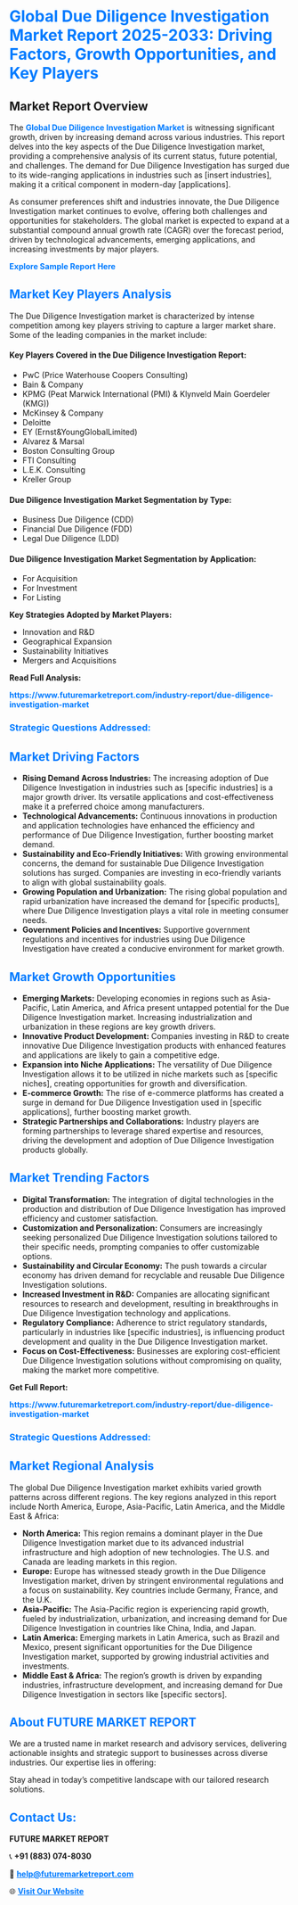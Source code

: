 <h1 style="color: #007BFF;">Global Due Diligence Investigation Market Report 2025-2033: Driving Factors, Growth Opportunities, and Key Players</h1>

<section id="overview">
<h2>Market Report Overview</h2>
<p>The <a href="https://www.futuremarketreport.com/industry-report/due-diligence-investigation-market" style="color: #007BFF; text-decoration: none;"><strong>Global Due Diligence Investigation Market</strong></a> is witnessing significant growth, driven by increasing demand across various industries. This report delves into the key aspects of the Due Diligence Investigation market, providing a comprehensive analysis of its current status, future potential, and challenges. The demand for Due Diligence Investigation has surged due to its wide-ranging applications in industries such as [insert industries], making it a critical component in modern-day [applications].</p>
<p>As consumer preferences shift and industries innovate, the Due Diligence Investigation market continues to evolve, offering both challenges and opportunities for stakeholders. The global market is expected to expand at a substantial compound annual growth rate (CAGR) over the forecast period, driven by technological advancements, emerging applications, and increasing investments by major players.</p>
</section>

<section id="overview">
<p><a href="https://www.futuremarketreport.com/request-sample/reportId=51994" style="color: #007BFF; text-decoration: none;"><strong>Explore Sample Report Here</strong></a></p>
</section>

<section id="key-players">
<h2 style="color: #007BFF;">Market Key Players Analysis</h2>
<p>The Due Diligence Investigation market is characterized by intense competition among key players striving to capture a larger market share. Some of the leading companies in the market include:</p>
<h4>Key Players Covered in the Due Diligence Investigation Report:</h4>
<ul><li>PwC (Price Waterhouse Coopers Consulting)</li><li>Bain &amp; Company</li><li>KPMG (Peat Marwick International (PMI) &amp; Klynveld Main Goerdeler (KMG))</li><li>McKinsey &amp; Company</li><li>Deloitte</li><li>EY (Ernst&amp;YoungGlobalLimited)</li><li>Alvarez &amp; Marsal</li><li>Boston Consulting Group</li><li>FTI Consulting</li><li>L.E.K. Consulting</li><li>Kreller Group</li></ul>
<h4>Due Diligence Investigation Market Segmentation by Type:</h4>
<ul><li>Business Due Diligence (CDD)</li><li>Financial Due Diligence (FDD)</li><li>Legal Due Diligence (LDD)</li></ul>

<h4>Due Diligence Investigation Market Segmentation by Application:</h4>
<ul><li>For Acquisition</li><li>For Investment</li><li>For Listing</li></ul>
<p><strong>Key Strategies Adopted by Market Players:</strong></p>
<ul>
<li>Innovation and R&D</li>
<li>Geographical Expansion</li>
<li>Sustainability Initiatives</li>
<li>Mergers and Acquisitions</li>
</ul>
</section>

<section>
<p><strong>Read Full Analysis: </strong></p><a href="https://www.futuremarketreport.com/industry-report/due-diligence-investigation-market" style="color: #007BFF; text-decoration: none;"><strong>https://www.futuremarketreport.com/industry-report/due-diligence-investigation-market</strong></a>
<h3 style="color: #007BFF;">Strategic Questions Addressed:</h3>
</section>

<section id="driving-factors">
<h2 style="color: #007BFF;">Market Driving Factors</h2>
<ul>
<li><strong>Rising Demand Across Industries:</strong> The increasing adoption of Due Diligence Investigation in industries such as [specific industries] is a major growth driver. Its versatile applications and cost-effectiveness make it a preferred choice among manufacturers.</li>
<li><strong>Technological Advancements:</strong> Continuous innovations in production and application technologies have enhanced the efficiency and performance of Due Diligence Investigation, further boosting market demand.</li>
<li><strong>Sustainability and Eco-Friendly Initiatives:</strong> With growing environmental concerns, the demand for sustainable Due Diligence Investigation solutions has surged. Companies are investing in eco-friendly variants to align with global sustainability goals.</li>
<li><strong>Growing Population and Urbanization:</strong> The rising global population and rapid urbanization have increased the demand for [specific products], where Due Diligence Investigation plays a vital role in meeting consumer needs.</li>
<li><strong>Government Policies and Incentives:</strong> Supportive government regulations and incentives for industries using Due Diligence Investigation have created a conducive environment for market growth.</li>
</ul>
</section>

<section id="growth-opportunities">
<h2 style="color: #007BFF;">Market Growth Opportunities</h2>
<ul>
<li><strong>Emerging Markets:</strong> Developing economies in regions such as Asia-Pacific, Latin America, and Africa present untapped potential for the Due Diligence Investigation market. Increasing industrialization and urbanization in these regions are key growth drivers.</li>
<li><strong>Innovative Product Development:</strong> Companies investing in R&D to create innovative Due Diligence Investigation products with enhanced features and applications are likely to gain a competitive edge.</li>
<li><strong>Expansion into Niche Applications:</strong> The versatility of Due Diligence Investigation allows it to be utilized in niche markets such as [specific niches], creating opportunities for growth and diversification.</li>
<li><strong>E-commerce Growth:</strong> The rise of e-commerce platforms has created a surge in demand for Due Diligence Investigation used in [specific applications], further boosting market growth.</li>
<li><strong>Strategic Partnerships and Collaborations:</strong> Industry players are forming partnerships to leverage shared expertise and resources, driving the development and adoption of Due Diligence Investigation products globally.</li>
</ul>
</section>

<section id="trending-factors">
<h2 style="color: #007BFF;">Market Trending Factors</h2>
<ul>
<li><strong>Digital Transformation:</strong> The integration of digital technologies in the production and distribution of Due Diligence Investigation has improved efficiency and customer satisfaction.</li>
<li><strong>Customization and Personalization:</strong> Consumers are increasingly seeking personalized Due Diligence Investigation solutions tailored to their specific needs, prompting companies to offer customizable options.</li>
<li><strong>Sustainability and Circular Economy:</strong> The push towards a circular economy has driven demand for recyclable and reusable Due Diligence Investigation solutions.</li>
<li><strong>Increased Investment in R&D:</strong> Companies are allocating significant resources to research and development, resulting in breakthroughs in Due Diligence Investigation technology and applications.</li>
<li><strong>Regulatory Compliance:</strong> Adherence to strict regulatory standards, particularly in industries like [specific industries], is influencing product development and quality in the Due Diligence Investigation market.</li>
<li><strong>Focus on Cost-Effectiveness:</strong> Businesses are exploring cost-efficient Due Diligence Investigation solutions without compromising on quality, making the market more competitive.</li>
</ul>
</section>

<section>
<p><strong>Get Full Report: </strong></p><a href="https://www.futuremarketreport.com/industry-report/due-diligence-investigation-market" style="color: #007BFF; text-decoration: none;"><strong>https://www.futuremarketreport.com/industry-report/due-diligence-investigation-market</strong></a>
<h3 style="color: #007BFF;">Strategic Questions Addressed:</h3>
</section>


<section id="regional-analysis">
<h2 style="color: #007BFF;">Market Regional Analysis</h2>
<p>The global Due Diligence Investigation market exhibits varied growth patterns across different regions. The key regions analyzed in this report include North America, Europe, Asia-Pacific, Latin America, and the Middle East & Africa:</p>
<ul>
<li><strong>North America:</strong> This region remains a dominant player in the Due Diligence Investigation market due to its advanced industrial infrastructure and high adoption of new technologies. The U.S. and Canada are leading markets in this region.</li>
<li><strong>Europe:</strong> Europe has witnessed steady growth in the Due Diligence Investigation market, driven by stringent environmental regulations and a focus on sustainability. Key countries include Germany, France, and the U.K.</li>
<li><strong>Asia-Pacific:</strong> The Asia-Pacific region is experiencing rapid growth, fueled by industrialization, urbanization, and increasing demand for Due Diligence Investigation in countries like China, India, and Japan.</li>
<li><strong>Latin America:</strong> Emerging markets in Latin America, such as Brazil and Mexico, present significant opportunities for the Due Diligence Investigation market, supported by growing industrial activities and investments.</li>
<li><strong>Middle East & Africa:</strong> The region’s growth is driven by expanding industries, infrastructure development, and increasing demand for Due Diligence Investigation in sectors like [specific sectors].</li>
</ul>
</section>

<footer>
<h2 style="color: #007BFF;">About FUTURE MARKET REPORT</h2>
<p>We are a trusted name in market research and advisory services, delivering actionable insights and strategic support to businesses across diverse industries. Our expertise lies in offering:</p>

<p>Stay ahead in today’s competitive landscape with our tailored research solutions.</p>

<h2 style="color: #007BFF;">Contact Us:</h2>
<p><strong>FUTURE MARKET REPORT</strong></p>
<p>📞 <strong>+91 (883) 074-8030</strong></p>
<p>📧 <strong><a href="mailto:help@futuremarketreport.com" style="color: #007BFF;">help@futuremarketreport.com</a></strong></p>
<p>🌐 <strong><a href="https://www.futuremarketreport.com/" style="color: #007BFF;">Visit Our Website</a></strong></p>
</footer>